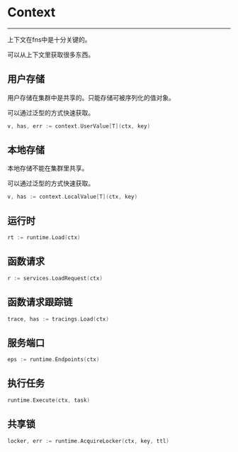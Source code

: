 # Context

---

上下文在fns中是十分关键的。

可以从上下文里获取很多东西。

## 用户存储
用户存储在集群中是共享的。只能存储可被序列化的值对象。

可以通过泛型的方式快速获取。
```go
v, has, err := context.UserValue[T](ctx, key)
```

## 本地存储
本地存储不能在集群里共享。

可以通过泛型的方式快速获取。
```go
v, has := context.LocalValue[T](ctx, key)
```

## 运行时
```go
rt := runtime.Load(ctx)
```


## 函数请求
```go
r := services.LoadRequest(ctx)
```

## 函数请求跟踪链
```go
trace, has := tracings.Load(ctx)
```

## 服务端口
```go
eps := runtime.Endpoints(ctx)
```

## 执行任务
```go
runtime.Execute(ctx, task)
```

## 共享锁
```go
locker, err := runtime.AcquireLocker(ctx, key, ttl)
```
